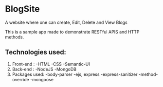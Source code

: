 # BlogSite
A website where one can create, Edit, Delete and View Blogs

This is a sample app made to demonstrate RESTful APIS and HTTP methods.

## Technologies used:
1. Front-end : 
   -HTML
   -CSS
   -Semantic-UI
2. Back-end : 
   -NodeJS
   -MongoDB
3. Packages used: 
   -body-parser
   -ejs, express
   -express-sanitizer
   -method-override
   -mongoose
    
